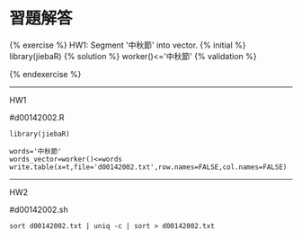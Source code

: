# 習題解答


{% exercise %}
HW1: Segment '中秋節' into vector.
{% initial %}
library(jiebaR)
{% solution %}
worker()<='中秋節'
{% validation %}

{% endexercise %}

---
HW1

\#d00142002.R

```{r}
library(jiebaR)

words='中秋節'
words_vector=worker()<=words
write.table(x=t,file='d00142002.txt',row.names=FALSE,col.names=FALSE)
```
---
HW2

\#d00142002.sh

```{bash}
sort d00142002.txt | uniq -c | sort > d00142002.txt
```



